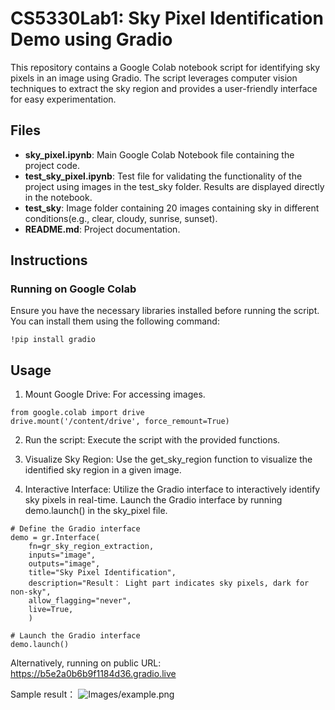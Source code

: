 # CS5330Lab1: Sky Pixel Identification Demo using Gradio
This repository contains a Google Colab notebook script for identifying sky pixels in an image using Gradio. The script leverages computer vision techniques to extract the sky region and provides a user-friendly interface for easy experimentation.

## Files
- **sky_pixel.ipynb**: Main Google Colab Notebook file containing the project code.
- **test_sky_pixel.ipynb**: Test file for validating the functionality of the project using images in the test_sky folder. Results are displayed directly in the notebook.
- **test_sky**: Image folder containing 20 images containing sky in different conditions(e.g., clear, cloudy, sunrise, sunset).
- **README.md**: Project documentation.

## Instructions
### Running on Google Colab
Ensure you have the necessary libraries installed before running the script. You can install them using the following command:
```
!pip install gradio
```

## Usage
1. Mount Google Drive: For accessing images.
```
from google.colab import drive
drive.mount('/content/drive', force_remount=True)
```

2. Run the script: Execute the script with the provided functions.

3. Visualize Sky Region: Use the get_sky_region function to visualize the identified sky region in a given image.

4. Interactive Interface: Utilize the Gradio interface to interactively identify sky pixels in real-time.
Launch the Gradio interface by running demo.launch() in the sky_pixel file.
```
# Define the Gradio interface
demo = gr.Interface(
    fn=gr_sky_region_extraction,
    inputs="image",
    outputs="image",
    title="Sky Pixel Identification",
    description="Result： Light part indicates sky pixels, dark for non-sky",
    allow_flagging="never",
    live=True,
    )

# Launch the Gradio interface
demo.launch()
```
Alternatively, running on public URL: https://b5e2a0b6b9f1184d36.gradio.live

Sample result：
![Images/example.png](https://github.com/yiwenxu76/CS5330Lab1/blob/6a5c59e300f1e7b8e98f72e49c39e8d25c32803c/Sample%20Result.png)
